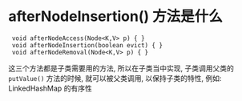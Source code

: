 # afterNodeInsertion() 方法是什么

```
 void afterNodeAccess(Node<K,V> p) { }
 void afterNodeInsertion(boolean evict) { }
 void afterNodeRemoval(Node<K,V> p) { }
```

这三个方法都是子类需要用的方法, 所以在子类当中实现, 子类调用父类的 `putValue()` 方法的时候, 就可以被父类调用, 以保持子类的特性, 例如: LinkedHashMap 的有序性
